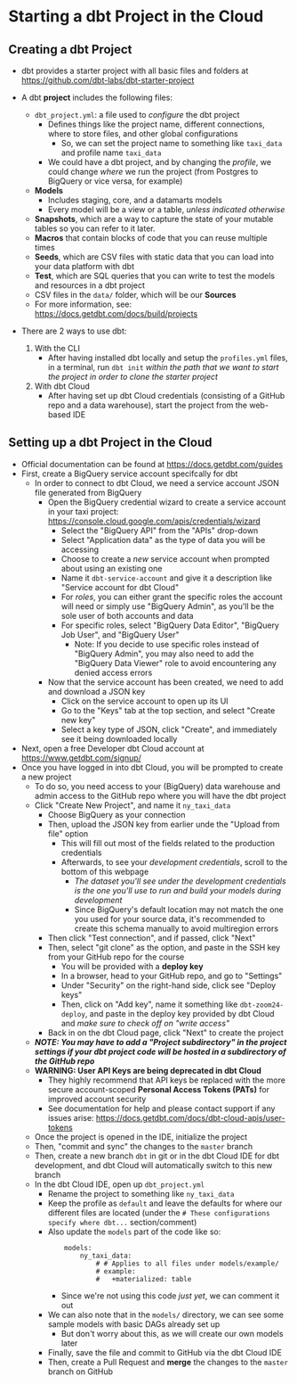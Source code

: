 # Starting a dbt Project in the Cloud

## Creating a dbt Project
- dbt provides a starter project with all basic files and folders at https://github.com/dbt-labs/dbt-starter-project
- A dbt **project** includes the following files:
    - `dbt_project.yml`: a file used to *configure* the dbt project
        - Defines things like the project name, different connections, where to store files, and other global configurations
            - So, we can set the project name to something like `taxi_data` and profile name `taxi_data`
        - We could have a dbt project, and by changing the *profile*, we could change *where* we run the project (from Postgres to BigQuery or vice versa, for example)
    - **Models**
        - Includes staging, core, and a datamarts models
        - Every model will be a view or a table, *unless indicated otherwise*
    - **Snapshots**, which are a way to capture the state of your mutable tables so you can refer to it later.
    - **Macros** that contain blocks of code that you can reuse multiple times
    - **Seeds**, which are CSV files with static data that you can load into your data platform with dbt
    - **Test**, which are SQL queries that you can write to test the models and resources in a dbt project
    - CSV files in the `data/` folder, which will be our **Sources**
    - For more information, see: https://docs.getdbt.com/docs/build/projects

- There are 2 ways to use dbt:
    1. With the CLI
        - After having installed dbt locally and setup the `profiles.yml` files, in a terminal, run `dbt init` *within the path that we want to start the project in order to clone the starter project*
    2. With dbt Cloud
        - After having set up dbt Cloud credentials (consisting of a GitHub repo and a data warehouse), start the project from the web-based IDE


## Setting up a dbt Project in the Cloud
- Official documentation can be found at https://docs.getdbt.com/guides
- First, create a BigQuery service account specifcally for dbt
    - In order to connect to dbt Cloud, we need a service account JSON file generated from BigQuery
        - Open the BigQuery credential wizard to create a service account in your taxi project: https://console.cloud.google.com/apis/credentials/wizard
            - Select the "BigQuery API" from the "APIs" drop-down
            - Select "Application data" as the type of data you will be accessing
            - Choose to create a *new* service account when prompted about using an existing one
            - Name it `dbt-service-account` and give it a description like "Service account for dbt Cloud"
            - For *roles*, you can either grant the specific roles the account will need or simply use "BigQuery Admin", as you'll be the sole user of both accounts and data
            - For specific roles, select "BigQuery Data Editor", "BigQuery Job User", and "BigQuery User"
                - Note: If you decide to use specific roles instead of "BigQuery Admin", you may also need to add the "BigQuery Data Viewer" role to avoid encountering any denied access errors
        - Now that the service account has been created, we need to add and download a JSON key
            - Click on the service account to open up its UI
            - Go to the "Keys" tab at the top section, and select "Create new key"
            - Select a key type of JSON, click "Create", and immediately see it being downloaded locally
- Next, open a free Developer dbt Cloud account at https://www.getdbt.com/signup/
- Once you have logged in into dbt Cloud, you will be prompted to create a new project
    - To do so, you need access to your (BigQuery) data warehouse and admin access to the GitHub repo where you will have the dbt project
    - Click "Create New Project", and name it `ny_taxi_data`
        - Choose BigQuery as your connection
        - Then, upload the JSON key from earlier unde the "Upload from file" option
            - This will fill out most of the fields related to the production credentials
            - Afterwards, to see your *development credentials*, scroll to the bottom of this webpage
                - *The dataset you'll see under the development credentials is the one you'll use to run and build your models during development*
                - Since BigQuery's default location may not match the one you used for your source data, it's recommended to create this schema manually to avoid multiregion errors
        - Then click "Test connection", and if passed, click "Next"
        - Then, select "git clone" as the option, and paste in the SSH key from your GitHub repo for the course
            - You will be provided with a **deploy key**
            - In a browser, head to your GitHub repo, and go to "Settings" 
            - Under "Security" on the right-hand side, click see "Deploy keys"
            - Then, click on "Add key", name it something like `dbt-zoom24-deploy`, and paste in the deploy key provided by dbt Cloud and *make sure to check off on "write access"*
        - Back in on the dbt Cloud page, click "Next" to create the project
    - ***NOTE: You may have to add a "Project subdirectory" in the project settings if your dbt project code will be hosted in a subdirectory of the GitHub repo***
    - **WARNING: User API Keys are being deprecated in dbt Cloud**
        - They highly recommend that API keys be replaced with the more secure account-scoped **Personal Access Tokens (PATs)** for improved account security
        - See documentation for help and please contact support if any issues arise: https://docs.getdbt.com/docs/dbt-cloud-apis/user-tokens
    - Once the project is opened in the IDE, initialize the project
    - Then, "commit and sync" the changes to the `master` branch
    - Then, create a new branch `dbt` in git or in the dbt Cloud IDE for dbt development, and dbt Cloud will automatically switch to this new branch
    - In the dbt Cloud IDE, open up `dbt_project.yml`
        - Rename the project to something like `ny_taxi_data`
        - Keep the profile as `default` and leave the defaults for where our different files are located (under the `# These configurations specify where dbt...` section/comment)
        - Also update the `models` part of the code like so:
            ```YML
                models:
                    ny_taxi_data:
                        # # Applies to all files under models/example/
                        # example:
                        #   +materialized: table
            ```
            - Since we're not using this code *just yet*, we can comment it out
        - We can also note that in the `models/` directory, we can see some sample models with basic DAGs already set up
            - But don't worry about this, as we will create our own models later
        - Finally, save the file and commit to GitHub via the dbt Cloud IDE
        - Then, create a Pull Request and **merge** the changes to the `master` branch on GitHub
